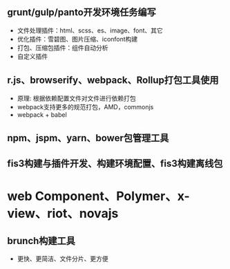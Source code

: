 <!--
 * @Author: your name
 * @Date: 2021-06-08 16:30:09
 * @LastEditTime: 2021-06-08 16:30:50
 * @LastEditors: Please set LastEditors
 * @Description: In User Settings Edit
 * @FilePath: \docsify\docs\web_front\构建生态.md
-->

## grunt/gulp/panto开发环境任务编写

- 文件处理插件：html、scss、es、image、font、其它
- 优化插件：雪碧图、图片压缩、iconfont构建
- 打包、压缩包插件：组件自动分析
- 自定义插件

## r.js、browserify、webpack、Rollup打包工具使用

- 原理: 根据依赖配置文件对文件进行依赖打包
- webpack支持更多的规范打包，AMD，commonjs
- webpack + babel

## npm、jspm、yarn、bower包管理工具

## fis3构建与插件开发、构建环境配置、fis3构建离线包

# web Component、Polymer、x-view、riot、novajs

## brunch构建工具

- 更快、更简洁、文件分片、更方便